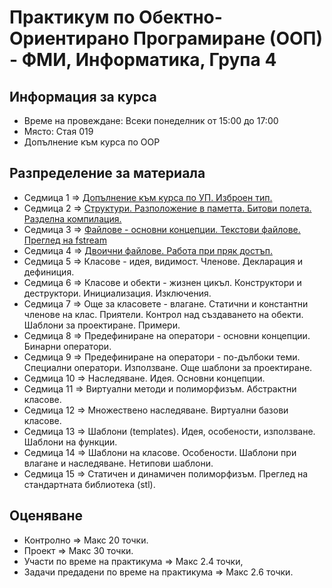 # Практикум по Обектно-Ориентирано Програмиране (ООП) - ФМИ, Информатика, Група 4

## Информация за курса

- Време на провеждане: Всеки понеделник от 15:00 до 17:00
- Място: Стая 019
- Допълнение към курса по OOP

## Разпределение за материала
- Седмица 1 => [Допълнение към курса по УП. Изброен тип.](https://github.com/peshe/oop-2025/tree/main/%D0%9F%D1%80%D0%B0%D0%BA%D1%82%D0%B8%D0%BA%D1%83%D0%BC/%D0%98%D0%BD%D1%84%D0%BE%D1%80%D0%BC%D0%B0%D1%82%D0%B8%D0%BA%D0%B0/%D0%93%D1%80%D1%83%D0%BF%D0%B0%204/week1)
- Седмица 2 => [Структури. Разположение в паметта. Битови полета. Разделна компилация.](https://github.com/peshe/oop-2025/tree/main/%D0%9F%D1%80%D0%B0%D0%BA%D1%82%D0%B8%D0%BA%D1%83%D0%BC/%D0%98%D0%BD%D1%84%D0%BE%D1%80%D0%BC%D0%B0%D1%82%D0%B8%D0%BA%D0%B0/%D0%93%D1%80%D1%83%D0%BF%D0%B0%204/week2)
- Седмица 3 => [Файлове - основни концепции. Текстови файлове. Преглед на fstream](https://github.com/peshe/oop-2025/tree/main/%D0%9F%D1%80%D0%B0%D0%BA%D1%82%D0%B8%D0%BA%D1%83%D0%BC/%D0%98%D0%BD%D1%84%D0%BE%D1%80%D0%BC%D0%B0%D1%82%D0%B8%D0%BA%D0%B0/%D0%93%D1%80%D1%83%D0%BF%D0%B0%204/week3)
- Седмица 4 => [Двоични файлове. Работа при пряк достъп.](https://github.com/peshe/oop-2025/tree/main/%D0%9F%D1%80%D0%B0%D0%BA%D1%82%D0%B8%D0%BA%D1%83%D0%BC/%D0%98%D0%BD%D1%84%D0%BE%D1%80%D0%BC%D0%B0%D1%82%D0%B8%D0%BA%D0%B0/%D0%93%D1%80%D1%83%D0%BF%D0%B0%204/week4)
- Седмица 5 => Класове - идея, видимост. Членове. Декларация и дефиниция.
- Седмица 6 => Класове и обекти - жизнен цикъл. Конструктори и деструктори. Инициализация. Изключения.
- Седмица 7 => Още за класовете - влагане. Статични и константни членове на клас. Приятели. Контрол над създаването на обекти. Шаблони за проектиране. Примери.
- Седмица 8 => Предефиниране на оператори - основни концепции. Бинарни оператори.
- Седмица 9 => Предефиниране на оператори - по-дълбоки теми. Специални оператори. Използване. Още шаблони за проектиране.
- Седмица 10 => Наследяване. Идея. Основни концепции.
- Седмица 11 => Виртуални методи и полиморфизъм. Абстрактни класове.
- Седмица 12 => Множествено наследяване. Виртуални базови класове.
- Седмица 13 => Шаблони (templates). Идея, особености, използване. Шаблони на функции.
- Седмица 14 => Шаблони на класове. Особености. Шаблони при влагане и наследяване. Нетипови шаблони. 
- Седмица 15 => Статичен и динамичен полиморфизъм. Преглед на стандартната библиотека (stl).

## Оценяване
- Контролно => Макс 20 точки.
- Проект => Макс 30 точки.
- Участи по време на практикума => Макс 2.4 точки,
- Задачи предадени по време на практикума => Макс 2.6 точки.